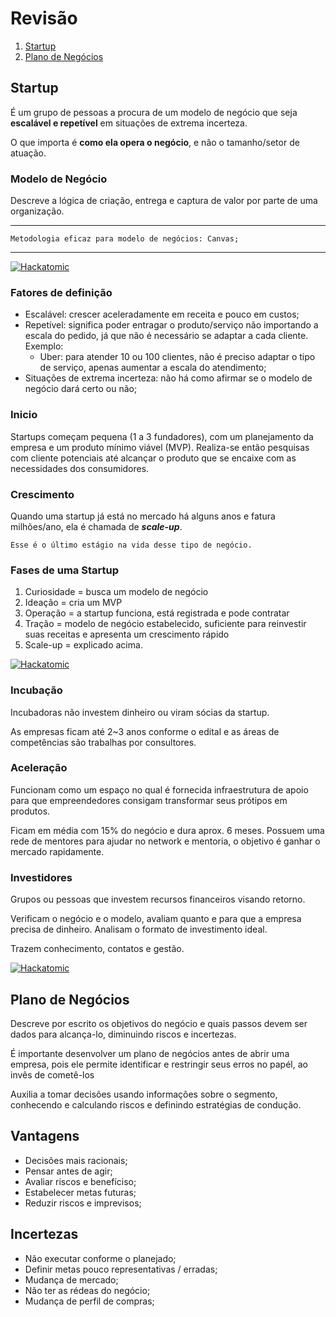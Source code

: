 # Revisão

1. [Startup](##Startup)
2. [Plano de Negócios](##Plano-de-negócios)

## Startup

É um grupo de pessoas a procura de um modelo de negócio que seja **escalável e repetível** em situações de extrema incerteza.

O que importa é **como ela opera o negócio**, e não o tamanho/setor de atuação.

### Modelo de Negócio

Descreve a lógica de criação, entrega e captura de valor por parte de uma organização.

---

    Metodologia eficaz para modelo de negócios: Canvas;

---

[![Hackatomic](../../ad.png)](https://hackatomic.com)

### Fatores de definição

- Escalável: crescer aceleradamente em receita e pouco em custos;
- Repetível: significa poder entragar o produto/serviço não importando a escala do pedido, já que não é necessário se adaptar a cada cliente. Exemplo:
  - Uber: para atender 10 ou 100 clientes, não é preciso adaptar o tipo de serviço, apenas aumentar a escala do atendimento;
- Situações de extrema incerteza: não há como afirmar se o modelo de negócio dará certo ou não;

### Inicio

Startups começam pequena (1 a 3 fundadores), com um planejamento da empresa e um produto mínimo viável (MVP). Realiza-se então pesquisas com cliente potenciais até alcançar o produto que se encaixe com as necessidades dos consumidores.

### Crescimento

Quando uma startup já está no mercado há alguns anos e fatura milhões/ano, ela é chamada de ***scale-up***.

    Esse é o último estágio na vida desse tipo de negócio.

### Fases de uma Startup

1. Curiosidade = busca um modelo de negócio
2. Ideação = cria um MVP
3. Operação = a startup funciona, está registrada e pode contratar
4. Tração = modelo de negócio estabelecido, suficiente para reinvestir suas receitas e apresenta um crescimento rápido
5. Scale-up = explicado acima.

[![Hackatomic](../../ad.png)](https://hackatomic.com)

### Incubação

Incubadoras não investem dinheiro ou viram sócias da startup. 

As empresas ficam até 2~3 anos conforme o edital e as áreas de competências são trabalhas por consultores.

### Aceleração

Funcionam como um espaço no qual é fornecida infraestrutura de apoio para que empreendedores consigam transformar seus prótipos em produtos.

Ficam em média com 15% do negócio e dura aprox. 6 meses. Possuem uma rede de mentores para ajudar no network e mentoria, o objetivo é ganhar o mercado rapidamente.

### Investidores

Grupos ou pessoas que investem recursos financeiros visando retorno.

Verificam o negócio e o modelo, avaliam quanto e para que a empresa precisa de dinheiro. Analisam o formato de investimento ideal.

Trazem conhecimento, contatos e gestão.

[![Hackatomic](../../ad.png)](https://hackatomic.com)

## Plano de Negócios

Descreve por escrito os objetivos do negócio e quais passos devem ser dados para alcança-lo, diminuindo riscos e incertezas.

É importante desenvolver um plano de negócios antes de abrir uma empresa, pois ele permite identificar e restringir seus erros no papél, ao invês de cometê-los

Auxilia a tomar decisões usando informações sobre o segmento, conhecendo e calculando riscos e definindo estratégias de condução.

## Vantagens

- Decisões mais racionais;
- Pensar antes de agir;
- Avaliar riscos e benefíciso;
- Estabelecer metas futuras;
- Reduzir riscos e imprevisos;

## Incertezas

- Não executar conforme o planejado;
- Definir metas pouco representativas / erradas;
- Mudança de mercado;
- Não ter as rédeas do negócio;
- Mudança de perfil de compras;
